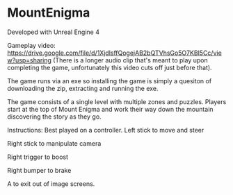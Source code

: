 # MountEnigma

Developed with Unreal Engine 4

Gameplay video: 
https://drive.google.com/file/d/1XjdlsffQogejAB2bQTVhsGo5O7KBl5Cc/view?usp=sharing
(There is a longer audio clip that's meant to play upon completing the game, unfortunately this video cuts off just before that).

The game runs via an exe so installing the game is simply a quesiton of downloading the zip, extracting and running the exe.

The game consists of a single level with multiple zones and puzzles. Players start at the top of Mount Enigma and work their way down the mountain discovering the story as they go. 

Instructions: Best played on a controller.
Left stick to move and steer

Right stick to manipulate camera

Right trigger to boost

Right bumper to brake

A to exit out of image screens.
